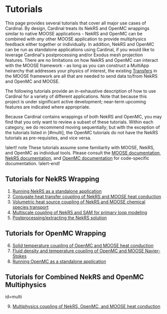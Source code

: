 # Tutorials

This page provides several tutorials that cover all major use cases of Cardinal.
By design, Cardinal treats its NekRS and OpenMC wrappings similar to native
MOOSE applications - NekRS and OpenMC can be combined with *any* other MOOSE application
to provide multiphysics feedback either together or individually. In addition,
NekRS and OpenMC can be run as standalone applications using Cardinal, if you would
like to leverage Cardinal's postprocessing and/or Exodus mesh projection features.
There are no limitations on
how NekRS and OpenMC can interact with the MOOSE framework - as long as you can
construct a MultiApp heirarchy that addresses your physics of interest, the existing
[Transfers](https://mooseframework.inl.gov/syntax/Transfers/index.html) in the MOOSE
framework are all that are needed to send data to/from NekRS and OpenMC and MOOSE.

The following tutorials provide an in-exhaustive description of how to use Cardinal
for a variety of different applications.
Note that because this project is under significant active
development; near-term upcoming features are indicated where appropriate.

Because Cardinal
contains wrappings of both NekRS and OpenMC, you may find that you only want to review
a subset of these tutorials. Within each category, we do recommend moving sequentially;
but with the exception of the tutorials listed in [#multi], the OpenMC tutorials
do not have the NekRS tutorials as pre-requisites, and vice versa.

!alert! note
These tutorials assume some familiarity with MOOSE, NekRS, and OpenMC as individual
tools. Please consult the [MOOSE documentation](https://mooseframework.inl.gov/),
[NekRS documentation](https://nekrsdoc.readthedocs.io/en/latest/index.html), and
[OpenMC documentation](https://docs.openmc.org/en/stable/) for code-specific
documentation.
!alert-end!

## Tutorials for NekRS Wrapping

1. [Running NekRS as a standalone application](tutorials/nekrs_standalone.md)
2. [Conjugate heat transfer coupling of NekRS and MOOSE heat conduction](tutorials/cht.md)
3. [Volumetric heat source coupling of NekRS and MOOSE chemical species transport](tutorials/volumetric.md)
4. [Multiscale coupling of NekRS and SAM for primary loop modeling](tutorials/sam_coupling.md)
5. [Postprocessing/extracting the NekRS solution](tutorials/nekrs_outputs.md)

## Tutorials for OpenMC Wrapping

6. [Solid temperature coupling of OpenMC and MOOSE heat conduction](tutorials/openmc_solid.md)
7. [Fluid density and temperature coupling of OpenMC and MOOSE Navier-Stokes](tutorials/openmc_fluid.md)
8. [Running OpenMC as a standalone application](tutorials/openmc_standalone.md)

## Tutorials for Combined NekRS and OpenMC Multiphysics
  id=multi

9. [Multiphysics coupling of NekRS, OpenMC, and MOOSE heat conduction](tutorials/coupled.md)
